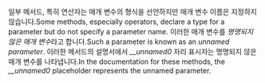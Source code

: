 <span data-ttu-id="1207f-101">일부 메서드, 특히 연산자는 매개 변수의 형식을 선언하지만 매개 변수 이름은 지정하지 않습니다.</span><span class="sxs-lookup"><span data-stu-id="1207f-101">Some methods, especially operators, declare a type for a parameter but do not specify a parameter name.</span></span> <span data-ttu-id="1207f-102">이러한 매개 변수를 *명명되지 않은 매개 변수*라고 합니다.</span><span class="sxs-lookup"><span data-stu-id="1207f-102">Such a parameter is known as an *unnamed parameter*.</span></span> <span data-ttu-id="1207f-103">이러한 메서드의 설명서에서 *__unnamed0* 자리 표시자는 명명되지 않은 매개 변수를 나타냅니다.</span><span class="sxs-lookup"><span data-stu-id="1207f-103">In the documentation for these methods, the *__unnamed0* placeholder represents the unnamed parameter.</span></span>